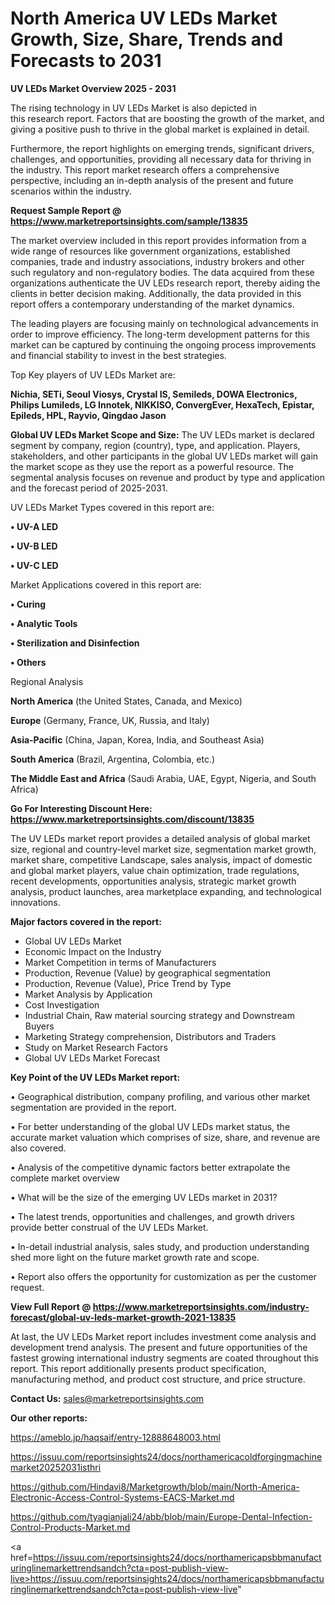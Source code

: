 # North America UV LEDs Market Growth, Size, Share, Trends and Forecasts to 2031

<Strong> UV LEDs Market Overview 2025 - 2031</strong>

The rising technology in UV LEDs Market is also depicted in this research report. Factors that are boosting the growth of the market, and giving a positive push to thrive in the global market is explained in detail.

Furthermore, the report highlights on emerging trends, significant drivers, challenges, and opportunities, providing all necessary data for thriving in the industry. This report market research offers a comprehensive perspective, including an in-depth analysis of the present and future scenarios within the industry.

<strong>Request Sample Report @ <a href=https://www.marketreportsinsights.com/sample/13835>https://www.marketreportsinsights.com/sample/13835</a></strong>

The market overview included in this report provides information from a wide range of resources like government organizations, established companies, trade and industry associations, industry brokers and other such regulatory and non-regulatory bodies. The data acquired from these organizations authenticate the UV LEDs research report, thereby aiding the clients in better decision making. Additionally, the data provided in this report offers a contemporary understanding of the market dynamics.

The leading players are focusing mainly on technological advancements in order to improve efficiency. The long-term development patterns for this market can be captured by continuing the ongoing process improvements and financial stability to invest in the best strategies.

Top Key players of UV LEDs Market are:

<strong>Nichia, SETi, Seoul Viosys, Crystal IS, Semileds, DOWA Electronics, Philips Lumileds, LG Innotek, NIKKISO, ConvergEver, HexaTech, Epistar, Epileds, HPL, Rayvio, Qingdao Jason</strong>

<strong><b>Global UV LEDs Market Scope and Size:</b></strong>
The UV LEDs market is declared segment by company, region (country), type, and application. Players, stakeholders, and other participants in the global UV LEDs market will gain the market scope as they use the report as a powerful resource. The segmental analysis focuses on revenue and product by type and application and the forecast period of 2025-2031.

UV LEDs Market Types covered in this report are:

<strong>• UV-A LED

• UV-B LED

• UV-C LED</strong>

Market Applications covered in this report are:

<strong>• Curing

• Analytic Tools

• Sterilization and Disinfection

• Others</strong> 

Regional Analysis

<strong>North America</strong> (the United States, Canada, and Mexico)

<strong>Europe</strong> (Germany, France, UK, Russia, and Italy)

<strong>Asia-Pacific</strong> (China, Japan, Korea, India, and Southeast Asia)

<strong>South America</strong> (Brazil, Argentina, Colombia, etc.)

<strong>The Middle East and Africa</strong> (Saudi Arabia, UAE, Egypt, Nigeria, and South Africa)

<strong>Go For Interesting Discount Here: <a href=https://www.marketreportsinsights.com/discount/13835>https://www.marketreportsinsights.com/discount/13835</a></strong>

The UV LEDs market report provides a detailed analysis of global market size, regional and country-level market size, segmentation market growth, market share, competitive Landscape, sales analysis, impact of domestic and global market players, value chain optimization, trade regulations, recent developments, opportunities analysis, strategic market growth analysis, product launches, area marketplace expanding, and technological innovations.

<strong><b>Major factors covered in the report:</b></strong>
<ul>
  <li>Global UV LEDs Market </li>
  <li>Economic Impact on the Industry</li>
  <li>Market Competition in terms of Manufacturers</li>
  <li>Production, Revenue (Value) by geographical segmentation</li>
  <li>Production, Revenue (Value), Price Trend by Type</li>
  <li>Market Analysis by Application</li>
  <li>Cost Investigation</li>
  <li>Industrial Chain, Raw material sourcing strategy and Downstream Buyers</li>
  <li>Marketing Strategy comprehension, Distributors and Traders</li>
  <li>Study on Market Research Factors</li>
  <li>Global UV LEDs Market Forecast</li>
</ul>

<strong><b>Key Point of the UV LEDs Market report:</b></strong>

• Geographical distribution, company profiling, and various other market segmentation are provided in the report.

• For better understanding of the global UV LEDs market status, the accurate market valuation which comprises of size, share, and revenue are also covered.

• Analysis of the competitive dynamic factors better extrapolate the complete market overview

• What will be the size of the emerging UV LEDs market in 2031?

• The latest trends, opportunities and challenges, and growth drivers provide better construal of the UV LEDs Market.

• In-detail industrial analysis, sales study, and production understanding shed more light on the future market growth rate and scope.

• Report also offers the opportunity for customization as per the customer request.

<strong><b>View Full Report @ <a href=https://www.marketreportsinsights.com/industry-forecast/global-uv-leds-market-growth-2021-13835>https://www.marketreportsinsights.com/industry-forecast/global-uv-leds-market-growth-2021-13835</a></b></strong>


At last, the UV LEDs Market report includes investment come analysis and development trend analysis. The present and future opportunities of the fastest growing international industry segments are coated throughout this report. This report additionally presents product specification, manufacturing method, and product cost structure, and price structure.

<strong>Contact Us:</strong>
sales@marketreportsinsights.com

<strong>Our other reports:</strong>

<a href=https://ameblo.jp/haqsaif/entry-12888648003.html>https://ameblo.jp/haqsaif/entry-12888648003.html</a>

<a href=https://issuu.com/reportsinsights24/docs/northamericacoldforgingmachinemarket20252031isthri>https://issuu.com/reportsinsights24/docs/northamericacoldforgingmachinemarket20252031isthri</a>

<a href=https://github.com/Hindavi8/Marketgrowth/blob/main/North-America-Electronic-Access-Control-Systems-EACS-Market.md>https://github.com/Hindavi8/Marketgrowth/blob/main/North-America-Electronic-Access-Control-Systems-EACS-Market.md</a>

<a href=https://github.com/tyagianjali24/abb/blob/main/Europe-Dental-Infection-Control-Products-Market.md>https://github.com/tyagianjali24/abb/blob/main/Europe-Dental-Infection-Control-Products-Market.md</a>

<a href=https://issuu.com/reportsinsights24/docs/northamericapsbbmanufacturinglinemarkettrendsandch?cta=post-publish-view-live>https://issuu.com/reportsinsights24/docs/northamericapsbbmanufacturinglinemarkettrendsandch?cta=post-publish-view-live</a>"
